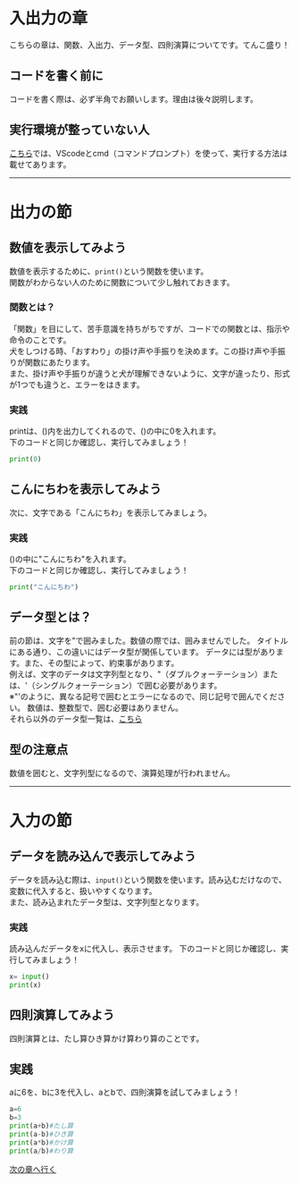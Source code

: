 # 入出力の章
こちらの章は、関数、入出力、データ型、四則演算についてです。てんこ盛り！
## コードを書く前に
コードを書く際は、必ず半角でお願いします。理由は後々説明します。
## 実行環境が整っていない人
[こちら]()では、VScodeとcmd（コマンドプロンプト）を使って、実行する方法は載せてあります。

---

# 出力の節
## 数値を表示してみよう
数値を表示するために、`print()`という関数を使います。<br>
関数がわからない人のために関数について少し触れておきます。
### 関数とは？
「関数」を目にして、苦手意識を持ちがちですが、コードでの関数とは、指示や命令のことです。<br>
犬をしつける時、「おすわり」の掛け声や手振りを決めます。この掛け声や手振りが関数にあたります。<br>
また、掛け声や手振りが違うと犬が理解できないように、文字が違ったり、形式が1つでも違うと、エラーをはきます。<br>
### 実践
printは、()内を出力してくれるので、()の中に0を入れます。<br>
下のコードと同じか確認し、実行してみましょう！
```Python
print(0)
```

## こんにちわを表示してみよう
次に、文字である「こんにちわ」を表示してみましょう。
### 実践
()の中に"こんにちわ"を入れます。<br>
下のコードと同じか確認し、実行してみましょう！
```Python
print("こんにちわ")
```

## データ型とは？
前の節は、文字を"で囲みました。数値の際では、囲みませんでした。
タイトルにある通り、この違いにはデータ型が関係しています。
データには型があります。また、その型によって、約束事があります。<br>
例えば、文字のデータは文字列型となり、"（ダブルクォーテーション）または、'（シングルクォーテーション）で囲む必要があります。<br>
※"'のように、異なる記号で囲むとエラーになるので、同じ記号で囲んでください。
数値は、整数型で、囲む必要はありません。<br>
それら以外のデータ型一覧は、[こちら](https://github.com/Yoshiaki010/Study_Python/blob/main/Chapter05.md)<br>
## 型の注意点
数値を囲むと、文字列型になるので、演算処理が行われません。<br>

---

# 入力の節
## データを読み込んで表示してみよう
データを読み込む際は、`input()`という関数を使います。読み込むだけなので、変数に代入すると、扱いやすくなります。<br>
また、読み込まれたデータ型は、文字列型となります。
### 実践
読み込んだデータをxに代入し、表示させます。
下のコードと同じか確認し、実行してみましょう！
```Python
x= input()
print(x)
```

## 四則演算してみよう
四則演算とは、たし算ひき算かけ算わり算のことです。

## 実践
aに6を、bに3を代入し、aとbで、四則演算を試してみましょう！
```Python
a=6
b=3
print(a+b)#たし算
print(a-b)#ひき算
print(a*b)#かけ算
print(a/b)#わり算
```
[次の章へ行く]()